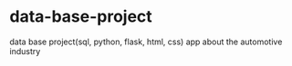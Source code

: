 # data-base-project
data base project(sql, python, flask, html, css)
app about the automotive industry
